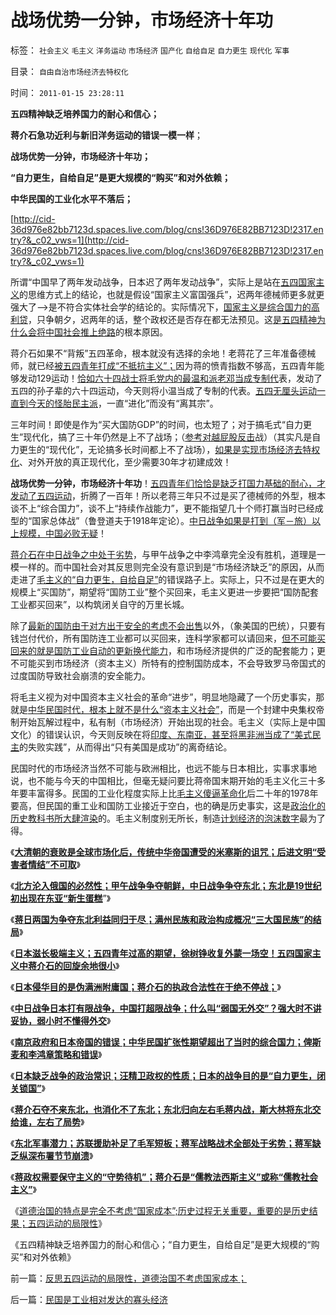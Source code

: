 # 战场优势一分钟，市场经济十年功

标签： `社会主义` `毛主义` `洋务运动` `市场经济` `国产化` `自给自足` `自力更生` `现代化` `军事` 

目录： `自由自治市场经济去特权化`

时间： `2011-01-15 23:28:11`

**五四精神缺乏培养国力的耐心和信心；**

**蒋介石急功近利与新旧洋务运动的错误一模一样**；

**战场优势一分钟，市场经济十年功；**

**“自力更生，自给自足”是更大规模的“购买”和对外依赖；**

**中华民国的工业化水平不落后；**

[http://cid-36d976e82bb7123d.spaces.live.com/blog/cns!36D976E82BB7123D!2317.entry?&_c02_vws=1](http://cid-36d976e82bb7123d.spaces.live.com/blog/cns!36D976E82BB7123D!2317.entry?&_c02_vws=1)

所谓“中国早了两年发动战争，日本迟了两年发动战争”，实际上是站在[五四国家主义](../../../2011/1/13/五四无厘头运动赔四千万大洋送掉外蒙古.md)的思维方式上的结论，也就是假设“国家主义富国强兵”，迟两年德械师更多就更强大了——>是不符合实体社会学的结论的。实际情况下，[国家主义是综合国力的高利贷](../../../2009/12/18/为什么“大炮一响黄金万两”的战争GDP不能富国强兵.md)，只争朝夕，迟两年的话，整个政权还是否存在都无法预见。这[是五四精神为什么会将中国社会推上绝路](../../../2010/10/11/五四皮之不存毛将安附.md)的根本原因。

蒋介石如果不“背叛”五四革命，根本就没有选择的余地！老蒋花了三年准备德械师，就已经[被五四青年打成“不抵抗主义”；](../../../2011/1/12/五四爱国青年折腾掉了外蒙.md)因为蒋的愤青指数不够高，五四青年能够发动129运动！[恰如六十四战士将毛党内的最温和派老邓当成专制代](http://hi.baidu.com/darthchn/blog/item/7668d7077bc2db73020881a6.html)表，发动了五四的孙子辈的六十四运动，今天则将小温当成了专制的代表。[五四无厘头运动一直到今天的怪胎民主派](../../../2009/9/26/科学合理的目标期望是右派的身份证.md)，一直“进化”而没有“离其宗”。

三年时间！即使是作为“买大国防GDP”的时间，也太短了；对于搞毛式“自力更生”现代化，搞了三十年仍然是上不了战场；（[参考对越屁股反击](../../../2009/8/14/希望这回见底了.md)战）（其实凡是自力更生的“现代化”，无论搞多长时间都上不了战场），[如果是实现市场经济去特权化](../../../2009/7/19/为什么中国市场经济一直不能去特权化？？.md)、对外开放的真正现代化，至少需要30年才初建成效！

**战场优势一分钟，市场经济十年功**！[五四青年们恰恰是缺乏打国力基础的耐心，才发动了五四运动](../../../2011/1/13/五四无厘头运动赔四千万大洋送掉外蒙古.md)，折腾了一百年！所以老蒋三年只不过是买了德械师的外型，根本谈不上“综合国力”，谈不上“持续作战能力”，更不能指望几十个师打赢当时已经成型的“国家总体战”（鲁登道夫于1918年定论）。[中日战争如果是打到（军－旅）以上规模，中国必败无疑](../../../2009/12/6/中国传统文化与现代战争格格不入.md)！

[蒋介石在中日战争之中处于劣势](../../../2009/12/6/生命汇率！战争是不公平的血肉交换.md)，与甲午战争之中李鸿章完全没有胜机，道理是一模一样的。而中国社会对其反思则完全没有意识到是“市场经济缺乏”的原因，从而走进了[毛主义的“自力更生，自给自足”](../../../2008/12/29/所谓的自力更生大错特错.md)的错误路子上。实际上，只不过是在更大的规模上“买国防”，期望将“国防工业”整个买回来，毛主义更进一步要把“国防配套工业都买回来”，以构筑闭关自守的万里长城。

除了[最新的国防由于对方出于安全的考虑不会出售](../../../2009/2/17/外汇储备买不来先进技术.md)以外，（象美国的巴统），只要有钱岂付代价，所有国防连工业都可以买回来，连科学家都可以请回来，[但不可能买回来的就是国防工业自动的更新换代能力](../../../2009/2/17/有内需没垄断就会有先进技术.md)，和市场经济提供的广泛的配套能力；更不可能买到市场经济（资本主义）所特有的控制国防成本，不会导致罗马帝国式的过度国防导致社会崩溃的安全能力。

将毛主义视为对中国资本主义社会的革命“进步”，明显地隐藏了一个历史事实，那就是[中华民国时代，根本上就不是什么“资本主义社会”](../../../2010/11/29/计划经济的胡汉三又想回来了.md)，而是一个封建中央集权帝制开始瓦解过程中，私有制（市场经济）开始出现的社会。毛主义（实际上是中国文化）的错误认识，今天则反映在将[印度、东南亚，甚至将黑非洲当成了“美式民主](../../../2010/10/3/印度是怪胎民主国；分裂不可避免.md)的失败实践”，从而得出“只有美国是成功”的离奇结论。

民国时代的市场经济当然不可能与欧洲相比，也远不能与日本相比，实事求事地说，也不能与今天的中国相比，但毫无疑问要比蒋帝国末期开始的毛主义化三十多年要丰富得多。民国的工业化程度实际上比[毛主义傻逼革命化](../../../2009/12/18/交换创造价值决定了“市场才是经济”.md)后二十年的1978年要高，但民国的重工业和国防工业接近于空白，也的确是历史事实，这是[政治化的历史教科书所大肆渲染](../../../2010/2/4/历史是个啥玩意？历史权威和资料可信吗？.md)的。毛主义制度别无所长，制造[计划经济的泡沫数字](../../../2007/10/6/什么是生产的价值？数字增长率，真实性和就业萎缩.md)最为了得。

《[**大清朝的衰败是全球市场化后，传统中华帝国遭受的米塞斯的诅咒；后进文明“受害者情结”不可取**](../../../2011/1/11/爱新觉罗氏的贡献；受害者情结不可取；.md)》

《[**北方沦入俄国的必然性；甲午战争争夺朝鲜，中日战争争夺东北；东北是19世纪初出现在东亚“新生蛋糕**](../../../2011/1/11/甲午战争争夺朝鲜，中日战争争夺东北.md)”》

《[**蒋日两国为争夺东北利益同归于尽；满州民族和政治构成概况“三大国民族”的结局**](../../../2011/1/12/蒋日同归于尽,及伪满洲国；.md)》

《[**日本滋长极端主义；五四青年过高的期望，徐树铮收复外蒙一场空！五四国家主义中蒋介石的回旋余地很小**](../../../2011/1/12/五四爱国青年折腾掉了外蒙.md)》

《[**日本侵华目的是伪满洲附庸国；蒋介石的执政合法性在于绝不停战；**](../../../2011/1/12/日本侵华为东北，蒋介石战争为活命.md)》

《[**中日战争日本打有限战争，中国打超限战争；什么叫“弱国无外交”？强大时不讲妥协，弱小时不懂得外交**](../../../2011/1/13/近代中国什么叫“弱国无外交”？.md)》

《[**南京政府和日本帝国的错误；中华民国扩张性期望超出了当时的综合国力；俾斯麦和李鸿章策略和错误**](../../../2011/1/13/俾斯麦的策略和李鸿章的错误.md)》

《[**日本缺乏战争的政治常识；汪精卫政权的性质；日本的战争目的是“自力更生，闭关锁国”**](../../../2011/1/14/日本的战争目的和汪精卫南京政权的性质.md)》

《[**蒋介石夺不来东北，也消化不了东北；东北归向左右毛蒋内战，斯大林将东北交给谁，左右了局势**](../../../2011/1/14/蒋介石夺不来满洲也消化不了东北.md)》

《[**东北军事潜力；苏联援助补足了毛军短板；蒋军战略战术全部处于劣势；蒋军缺乏纵深布署节节崩溃**](../../../2011/1/14/蒋军“积极防守”节节崩溃.md)》

《[**蒋政权需要保守主义的“守势待机”；蒋介石是“儒教法西斯主义”或称“儒教社会主义”**](../../../2011/1/15/蒋介石搞“儒教社会主义”，被愤青逼上绝路.md)》

《[道德治国的特点是完全不考虑“国家成本”;历史过程无关重要，重要的是历史结果；五四运动的局限性](../../../2011/1/15/反思五四运动的局限性，道德治国不考虑国家成本；.md)》

《五四精神缺乏培养国力的耐心和信心；“自力更生，自给自足”是更大规模的“购买”和对外依赖》



前一篇：[反思五四运动的局限性，道德治国不考虑国家成本；](../../../2011/1/15/反思五四运动的局限性，道德治国不考虑国家成本；.md)

后一篇：[民国是工业相对发达的寡头经济](../../../2011/1/16/民国是工业相对发达的寡头经济.md)